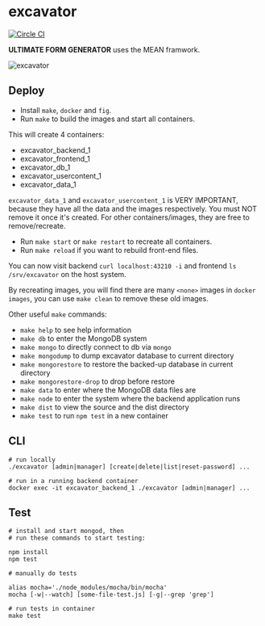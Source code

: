 excavator
=========

[![Circle CI](https://circleci.com/gh/lyoooooooo/excavator.png?style=badge&circle-token=e8a5950e00d4589038383412496b3efdb3cf233b)](
https://circleci.com/gh/lyoooooooo/excavator)

**ULTIMATE FORM GENERATOR** uses the MEAN framwork.

![excavator](https://cloud.githubusercontent.com/assets/1284703/5153881/1cd998ae-7279-11e4-8fd7-d50b369c69eb.jpg)

## Deploy

* Install `make`, `docker` and `fig`.
* Run `make` to build the images and start all containers.

This will create 4 containers:

* excavator_backend_1
* excavator_frontend_1
* excavator_db_1
* excavator_usercontent_1
* excavator_data_1

`excavator_data_1` and `excavator_usercontent_1` is VERY IMPORTANT, because
they have all the data and the images respectively. You must NOT remove it
once it's created. For other containers/images, they are free to
remove/recreate.

* Run `make start` or `make restart` to recreate all containers.
* Run `make reload` if you want to rebuild front-end files.

You can now visit backend `curl localhost:43210 -i` and frontend
`ls /srv/excavator` on the host system.

By recreating images, you will find there are many `<none>` images in
`docker images`, you can use `make clean` to remove these old images.

Other useful `make` commands:

* `make help` to see help information
* `make db` to enter the MongoDB system
* `make mongo` to directly connect to db via `mongo`
* `make mongodump` to dump excavator database to current directory
* `make mongorestore` to restore the backed-up database in current directory
* `make mongorestore-drop` to drop before restore
* `make data` to enter where the MongoDB data files are
* `make node` to enter the system where the backend application runs
* `make dist` to view the source and the dist directory
* `make test` to run `npm test` in a new container

## CLI

```
# run locally
./excavator [admin|manager] [create|delete|list|reset-password] ...

# run in a running backend container
docker exec -it excavator_backend_1 ./excavator [admin|manager] ...
```

## Test

```
# install and start mongod, then
# run these commands to start testing:

npm install
npm test

# manually do tests

alias mocha='./node_modules/mocha/bin/mocha'
mocha [-w|--watch] [some-file-test.js] [-g|--grep 'grep']

# run tests in container
make test
```
